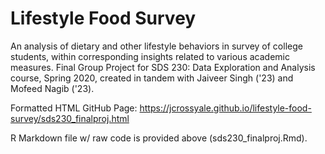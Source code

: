 # Lifestyle Food Survey
An analysis of dietary and other lifestyle behaviors in survey of college students, within corresponding insights related to various academic measures. Final Group Project for SDS 230: Data Exploration and Analysis course, Spring 2020, created in tandem with Jaiveer Singh ('23) and Mofeed Nagib ('23).

Formatted HTML GitHub Page: https://jcrossyale.github.io/lifestyle-food-survey/sds230_finalproj.html

R Markdown file w/ raw code is provided above (sds230_finalproj.Rmd).

